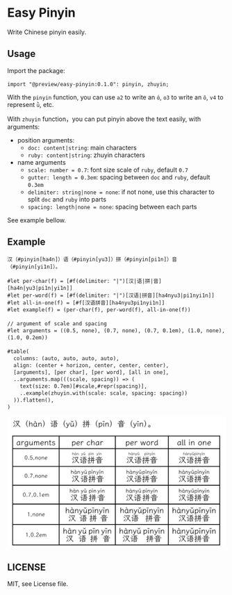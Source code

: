 # Easy Pinyin

Write Chinese pinyin easily.

## Usage

Import the package:

```typst
import "@preview/easy-pinyin:0.1.0": pinyin, zhuyin;
```

With the `pinyin` function, you can use `a2` to write an `ɑ́`, `o3` to write an `ǒ`, `v4` to represent `ǜ`, etc.

With `zhuyin` function，you can put pinyin above the text easily, with arguments:

- position arguments:
  - `doc: content|string`: main characters
  - `ruby: content|string`: zhuyin characters
- name arguments
  - `scale: number = 0.7`: font size scale of `ruby`, default `0.7`
  - `gutter: length = 0.3em`: spacing between `doc` and `ruby`, default `0.3em`
  - `delimiter: string|none = none`: if not none, use this character to split `doc` and `ruby` into parts
  - `spacing: length|none = none`: spacing between each parts

See example bellow.

## Example

```typst
汉（#pinyin[ha4n]）语（#pinyin[yu3]）拼（#pinyin[pi1n]）音（#pinyin[yi1n]）。

#let per-char(f) = [#f(delimiter: "|")[汉|语|拼|音][ha4n|yu3|pi1n|yi1n]]
#let per-word(f) = [#f(delimiter: "|")[汉语|拼音][ha4nyu3|pi1nyi1n]]
#let all-in-one(f) = [#f[汉语拼音][ha4nyu3pi1nyi1n]]
#let example(f) = (per-char(f), per-word(f), all-in-one(f))

// argument of scale and spacing
#let arguments = ((0.5, none), (0.7, none), (0.7, 0.1em), (1.0, none), (1.0, 0.2em))

#table(
  columns: (auto, auto, auto, auto),
  align: (center + horizon, center, center, center),
  [arguments], [per char], [per word], [all in one],
  ..arguments.map(((scale, spacing)) => (
    text(size: 0.7em)[#scale,#repr(spacing)], 
    ..example(zhuyin.with(scale: scale, spacing: spacing))
  )).flatten(),
)
```

![result of above example](example.png)

## LICENSE

MIT, see License file.
